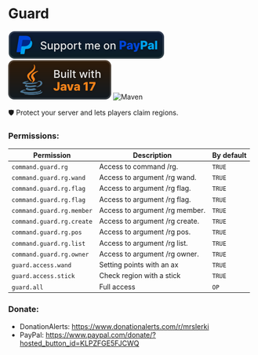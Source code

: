 # Guard

[![PayPal](https://github.com/intergrav/devins-badges/blob/v2/assets/compact/donate/paypal-singular_vector.svg)](https://www.paypal.com/donate/?hosted_button_id=KLPZFGE5FJCWQ)
![JDK17](https://github.com/intergrav/devins-badges/blob/v2/assets/cozy/built-with/java17_vector.svg?raw=true)
![Maven](https://github.com/intergrav/devins-badges/blob/v2/assets/cozy/built-with/maven_vector.svg)</br>

🛡️ Protect your server and lets players claim regions.
<br>

### Permissions:

| Permission                | Description                    | By default |
|---------------------------|--------------------------------|------------|
| `command.guard.rg`        | Access to command /rg.         | `TRUE`     |
| `command.guard.rg.wand`   | Access to argument /rg wand.   | `TRUE`     |
| `command.guard.rg.flag`   | Access to argument /rg flag.   | `TRUE`     |
| `command.guard.rg.flag`   | Access to argument /rg flag.   | `TRUE`     |
| `command.guard.rg.member` | Access to argument /rg member. | `TRUE`     |
| `command.guard.rg.create` | Access to argument /rg create. | `TRUE`     |
| `command.guard.rg.pos`    | Access to argument /rg pos.    | `TRUE`     |
| `command.guard.rg.list`   | Access to argument /rg list.   | `TRUE`     |
| `command.guard.rg.owner`  | Access to argument /rg owner.  | `TRUE`     |
| `guard.access.wand`       | Setting points with an ax      | `TRUE`     |
| `guard.access.stick`      | Check region with a stick      | `TRUE`     |
| `guard.all`               | Full access                    | `OP`       |

### Donate:

- DonationAlerts: https://www.donationalerts.com/r/mrslerki
- PayPal: https://www.paypal.com/donate/?hosted_button_id=KLPZFGE5FJCWQ
